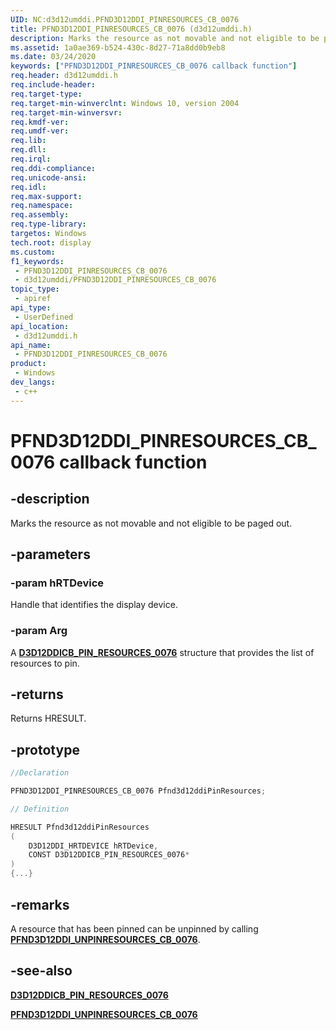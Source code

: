 ```yaml
---
UID: NC:d3d12umddi.PFND3D12DDI_PINRESOURCES_CB_0076
title: PFND3D12DDI_PINRESOURCES_CB_0076 (d3d12umddi.h)
description: Marks the resource as not movable and not eligible to be paged out.
ms.assetid: 1a0ae369-b524-430c-8d27-71a8dd0b9eb8
ms.date: 03/24/2020
keywords: ["PFND3D12DDI_PINRESOURCES_CB_0076 callback function"]
req.header: d3d12umddi.h
req.include-header: 
req.target-type: 
req.target-min-winverclnt: Windows 10, version 2004
req.target-min-winversvr: 
req.kmdf-ver: 
req.umdf-ver: 
req.lib: 
req.dll: 
req.irql: 
req.ddi-compliance: 
req.unicode-ansi: 
req.idl: 
req.max-support: 
req.namespace: 
req.assembly: 
req.type-library: 
targetos: Windows
tech.root: display
ms.custom: 
f1_keywords:
 - PFND3D12DDI_PINRESOURCES_CB_0076
 - d3d12umddi/PFND3D12DDI_PINRESOURCES_CB_0076
topic_type:
 - apiref
api_type:
 - UserDefined
api_location:
 - d3d12umddi.h
api_name:
 - PFND3D12DDI_PINRESOURCES_CB_0076
product:
 - Windows
dev_langs:
 - c++
---
```


# PFND3D12DDI_PINRESOURCES_CB_0076 callback function

## -description

Marks the resource as not movable and not eligible to be paged out.

## -parameters

### -param hRTDevice

Handle that identifies the display device.

### -param Arg

A [**D3D12DDICB_PIN_RESOURCES_0076**](ns-d3d12umddi-d3d12ddicb_pinresources_0076.md) structure that provides the list of resources to pin.

## -returns

Returns HRESULT.

## -prototype

```cpp
//Declaration

PFND3D12DDI_PINRESOURCES_CB_0076 Pfnd3d12ddiPinResources;

// Definition

HRESULT Pfnd3d12ddiPinResources
(
    D3D12DDI_HRTDEVICE hRTDevice,
    CONST D3D12DDICB_PIN_RESOURCES_0076*
)
{...}
```

## -remarks

A resource that has been pinned can be unpinned by calling [**PFND3D12DDI_UNPINRESOURCES_CB_0076**](nc-d3d12umddi-pfnd3d12ddi_unpinresources_cb_0076.md).

## -see-also

[**D3D12DDICB_PIN_RESOURCES_0076**](ns-d3d12umddi-d3d12ddicb_pinresources_0076.md)

[**PFND3D12DDI_UNPINRESOURCES_CB_0076**](nc-d3d12umddi-pfnd3d12ddi_unpinresources_cb_0076.md)
